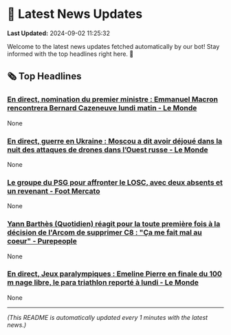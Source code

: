 # 📰 Latest News Updates
**Last Updated:** 2024-09-02 11:25:32

Welcome to the latest news updates fetched automatically by our bot! Stay informed with the top headlines right here. 🚀

## 🗞️ Top Headlines

### [En direct, nomination du premier ministre : Emmanuel Macron rencontrera Bernard Cazeneuve lundi matin - Le Monde](https://news.google.com/rss/articles/CBMi-wFBVV95cUxNTENfY2NOTVkxb1NWSmhqSkYtRFUyWklkcFYyMFN1ampFMVlhcFlBbW5PMENlb1RjSlk5VE02Z01YWkpzMkZFVTdsVmktVzZFSkZVYWNiYmRuMWtVSzRUU21yX0JPVzlnbGxLTk51bTNwa1Z2MFd2TmdmMkZaby0tS1ZzQkplVGxkNGJFYzFTNGxONmdXTVFyM01yS2ZIWXhzRlJucUZKR1htTVVHZ3JCNHhTYXlpaU9xQWFRM2k0NjViQklKaVRwYlRQQjF5SWZqLWg2bEQtaVl3T3l2dUZFdk1hQVBUWHJIM0xYY1RzRmVyTEpPcTJBdG1xaw?oc=5)
None

### [En direct, guerre en Ukraine : Moscou a dit avoir déjoué dans la nuit des attaques de drones dans l’Ouest russe - Le Monde](https://news.google.com/rss/articles/CBMi-gFBVV95cUxNa0IxQ0lBSE9jS1FQMHNRTWhoUXJxX3VqdHlCZDYzRE1nN3hfbHhtUnBSc1pIUVJlbUliTlpnQkpxZEQtRFVBLWFMY2tWWlVZRDNob3NGUE1hazltdl9FS0dtZG00bjlpZkplYTlkbFZ5YnJTMTVaNjMyWjFXRWdhUkhWbGRaanZxRGtFSEY1Y1dqSzhQTVZlYlgzNEZSUEJqRkZuWU0tOGpVT0NnWmtpdlRWeGhqSF9lMFFhWnZEQzRHYmFOcC1WRHdBRUdNRm9IQzljTlBwZEJVVlUzbFRZQ2JVZzVScG9HZXRzeXdwZC1JZHFEa1pWcXJR?oc=5)
None

### [Le groupe du PSG pour affronter le LOSC, avec deux absents et un revenant - Foot Mercato](https://news.google.com/rss/articles/CBMivgFBVV95cUxPTUpxQU1vV2U1YWlKUjFrak9wQzZjQ214aDVtZkxfSnFqa2s1S21rXy1RakJSZmw2T21WbEg2RUgxeThJMWNDcWdMVDdoZTNET05WQjdXakhXR2U5NWFRSV9TNFZuZzE1TzZOUUNzWXdRMUxaTFBuRFJNSzh2RjRNWFFQQlVhTnRZMm8xODdYdlZWQWtOSFQtSENNOVN1VDZablZuSktNdWlxYkRVaXd6Nkhpb1kyZ1c1bGJVdTh3?oc=5)
None

### [Yann Barthès (Quotidien) réagit pour la toute première fois à la décision de l'Arcom de supprimer C8 : "Ça me fait mal au coeur" - Purepeople](https://news.google.com/rss/articles/CBMi-wFBVV95cUxPczNKUDMzck1nVkF1amZOVGpBcmNxU0VrWmVOcHFWMDN3RFF1czVxZzBlZnNmUG9DQTFjUU1QallwTDljb0VCOHZoQ0JxZzdlZjdvWTJjZWdvSnBkYUs4TTNzSDRwaWhBRHRfNFE3UDRQLW9rNmgwb3JVdS1GOVdWT2ZRTXZpQzV1REpjRDFERFB2dXpuRGVYRTc1eXZteG9uaGdPYXJ4YWU2ZmFBa1E5MlF6aUw2dHFET0lTamlRdnFQaUVFWjZsemltUTBtTHI3NFBES2hLXzhMYldDSkdNMzRYMFRxV0JhMWEwZmFqQUhyVHdPUC1QLXRYOA?oc=5)
None

### [En direct, Jeux paralympiques : Emeline Pierre en finale du 100 m nage libre, le para triathlon reporté à lundi - Le Monde](https://news.google.com/rss/articles/CBMi1wFBVV95cUxOR0daN2pYOHlYNmgyYUh3VlpqVWNkeVBGYV83ekdZajI0SFVGbFlSQ044WkxrRHZOME94dWVKdjZwZXJfWF9mNmc4cTkzdEJJcFZ6bWppUGxzeE4wVEZKSlNyRGZRLVM2RUFfMXlsbWJyeHVfaUdYeHI2QWxJWE1JaGNKQ0tGVlhLQ2QyZzVtaWxGUVJUYS1jRmJxZktnVEdyb1hHNzBXeGNMcFRqdUpfSGpDVC11bi1YaS1fa2lxSzlWMWxMSnpQeC1pV1N5NjNKUlI1ZktwNA?oc=5)
None

---
*(This README is automatically updated every 1 minutes with the latest news.)*
